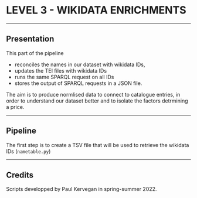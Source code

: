 # LEVEL 3 - WIKIDATA ENRICHMENTS

---

## Presentation

This part of the pipeline
- reconciles the names in our dataset with wikidata IDs, 
- updates the TEI files with wikidata IDs
- runs the same SPARQL request on all IDs
- stores the output of SPARQL requests in a JSON file.

The aim is to produce normlised data to connect to catalogue entries, in
order to understand our dataset better and to isolate the factors detrmining
a price.

---

## Pipeline

The first step is to create a TSV file that will be used to retrieve the wikidata IDs
(`nametable.py`)

---

## Credits

Scripts developped by Paul Kervegan in spring-summer 2022.
